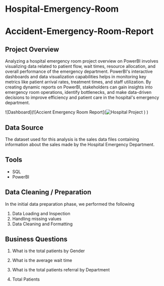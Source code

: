 # Hospital-Emergency-Room
# Accident-Emergency-Room-Report

## Project Overview

Analyzing a hospital emergency room project overview on PowerBI involves visualizing data related to patient flow, wait times, resource allocation, and overall performance of the emergency department. PowerBI's interactive dashboards and data visualization capabilities helps in monitoring key metrics like patient arrival rates, treatment times, and staff utilization. By creating dynamic reports on PowerBI, stakeholders can gain insights into emergency room operations, identify bottlenecks, and make data-driven decisions to improve efficiency and patient care in the hospital's emergency department.

![Dashboard](![Accient Emergency Room Report](![Hospital Project](https://github.com/user-attachments/assets/070fa357-c62a-4dbe-a007-5c4bc554ec8c)
)
)

## Data Source

The dataset used for this analysis is the sales data files containing information about the sales made by the Hospital Emergency Department.

## Tools 

- SQL
- PowerBI

## Data Cleaning / Preparation

In the initial data preparation phase, we performed the following

1. Data Loading and Inspection
2. Handling missing values
3. Data Cleaning and Formatting

## Business Questions

1. What is the total patients by Gender

2. What is the average wait time 

3. What is the total patients referral by Department

4. Total Patients
